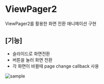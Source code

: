 # ViewPager2
ViewPager2를 활용한 화면 전환 애니메이션 구현

## [기능]
- 슬라이드로 화면전환
- 버튼을 눌러 화면 전환
- 각 화면이 바뀔때 page change callback 사용


![sample](https://github.com/user-attachments/assets/c3851f4e-fc62-493d-9877-93d93727f18b)
